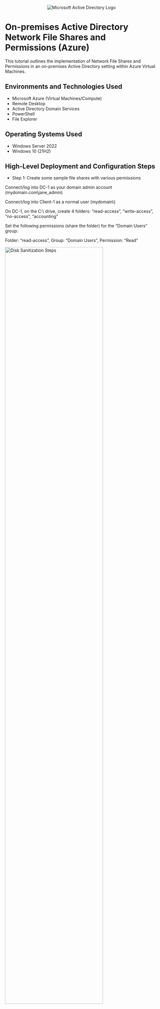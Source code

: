 <p align="center">
<img src="https://imgur.com/Cj8FV6J.png" alt="Microsoft Active Directory Logo"/>
</p>

<h1>On-premises Active Directory Network File Shares and Permissions (Azure)</h1>
This tutorial outlines the implementation of Network File Shares and Permissions in an on-premises Active Directory setting within Azure Virtual Machines.<br />



<h2>Environments and Technologies Used</h2>

- Microsoft Azure (Virtual Machines/Compute)
- Remote Desktop
- Active Directory Domain Services
- PowerShell
- File Explorer

<h2>Operating Systems Used </h2>

- Windows Server 2022
- Windows 10 (21H2)

<h2>High-Level Deployment and Configuration Steps</h2>

- Step 1: Create some sample file shares with various permissions
</p>
Connect/log into DC-1 as your domain admin account (mydomain.com\jane_admin)
</p>
Connect/log into Client-1 as a normal user (mydomain\<someuser>)
 </p>
On DC-1, on the C:\ drive, create 4 folders: “read-access”, “write-access”, “no-access”, “accounting”
 </p>
Set the following permissions (share the folder) for the “Domain Users” group:
 </p>
 Folder: “read-access”, Group: “Domain Users”, Permission: “Read”
  </p>
  <img src="https://imgur.com/nKLLgm9.png" height="80%" width="80%" alt="Disk Sanitization Steps"/> 
 </p>
Folder: “write-access”,  Group: “Domain Users”, Permissions: “Read/Write”
 </p>
   </p>
  <img src="[https://imgur.com/kixRIRE.png" height="80%" width="80%" alt="Disk Sanitization Steps"/> 
 </p>
Folder: “no-access”, Group: “Domain Admins”, “Permissions: “Read/Write”
  </p>
  <img src="[https://imgur.com/r9ZzSxl.png" height="80%" width="80%" alt="Disk Sanitization Steps"/> 
 </p>

- Step 2: Attempt to access file shares as a normal user
-  </p>
On Client-1, navigate to the shared folder (start, run, \\dc-1)
  </p>
  <img src="[https://imgur.com/yanqauD.png" height="80%" width="80%" alt="Disk Sanitization Steps"/> 
 </p>
Try to access the folders you just created. notice which folders can you access? Which folders can you create stuff in? 
</p>
- Step 3: Create an “ACCOUNTANTS” Security Group, assign permissions, an test access
  </p>
Go back to DC-1, in Active Directory, create a security group called “ACCOUNTANTS”

   </p>
  <img src="[https://imgur.com/ZpMCxSY.png" height="80%" width="80%" alt="Disk Sanitization Steps"/> 
 </p>
On the “accounting” folder you created earlier, set the following permissions:
  </p>
Folder: “accounting”, Group: “ACCOUNTANTS”, Permissions: “Read/Write”
  </p>
    <img src="[https://imgur.com/LjI10mE.png" height="80%" width="80%" alt="Disk Sanitization Steps"/> 
  </p>
On Client-1, as  <someuser>, try to access the accountants folder. It should fail. 
   </p>
Log out of Client-1 as  <someuser>
   </p>
On DC-1, make <someuser> a member of the “ACCOUNTANTS”  Security Group
   </p>
  <img src="[https://imgur.com/yanqauD.png" height="80%" width="80%" alt="Disk Sanitization Steps"/> 
 </p> 
Sign back into Client-1 as <someuser> and try to access the “accounting” share in \\DC-1\ - Does it work now?
  </p>
  <img src="[[hhttps://imgur.com/39SjQ1f.png" height="80%" width="80%" alt="Disk Sanitization Steps"/> 
 </p> 
